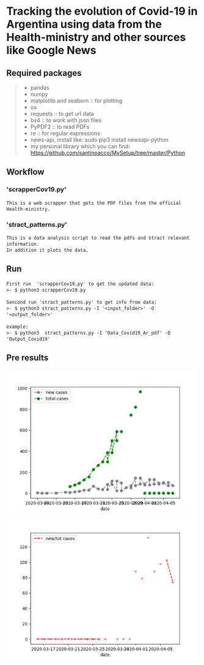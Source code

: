 # Tracking the evolution of Covid-19 in Argentina using data from the Health-ministry and other sources like Google News

## Required packages

>-  pandas
>-  numpy
>-  matplotlib and seaborn :: for plotting
>-  os
>-  requests :: to get url data
>-  bs4 :: to work with json files
>-  PyPDF2 :: to read PDFs
>-  re :: for regular expressions
>-  news-api, install like: sudo pip3 install newsapi-python
>-  my personal library which you can find: https://github.com/santinoacco/MySetup/tree/master/Python 

## Workflow

### 'scrapperCov19.py'

    This is a web scrapper that gets the PDF files from the official
    Health-ministry.

### 'stract_patterns.py'
    
    This is a data analysis script to read the pdfs and stract relevant information.
    In addition it plots the data.

## Run
    First run  'scrapperCov19.py' to get the updated data:
    >- $ python3 scrapperCov19.py
    
    Sencond run 'stract_patterns.py' to get info from data:
    >- $ python3 stract_patterns.py -I '<input_folder>' -O '<output_folder>'
    
    example:
    >- $ python3  stract_patterns.py -I 'Data_Covid19_Ar_pdf' -O 'Output_Covid19'

## Pre results
![](src/images/new_and_tot.png)
![](src/images/new_vs_tot.png)    
